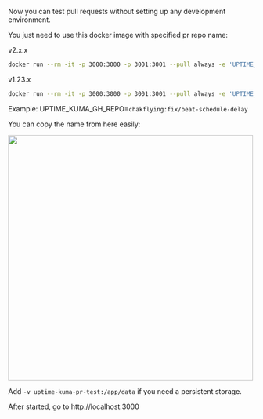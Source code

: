 Now you can test pull requests without setting up any development environment.

You just need to use this docker image with specified pr repo name:

v2.x.x

```bash
docker run --rm -it -p 3000:3000 -p 3001:3001 --pull always -e 'UPTIME_KUMA_GH_REPO=<PR REPO, YOU CAN COPY>' louislam/uptime-kuma:pr-test2
```

v1.23.x
```bash
docker run --rm -it -p 3000:3000 -p 3001:3001 --pull always -e 'UPTIME_KUMA_GH_REPO=<PR REPO, YOU CAN COPY>' louislam/uptime-kuma:pr-test
```

Example:
UPTIME_KUMA_GH_REPO=`chakflying:fix/beat-schedule-delay`

You can copy the name from here easily:

<img src="https://user-images.githubusercontent.com/1336778/189304667-f0dbce41-95d1-4828-a0e4-e210859a160c.png" width=500 />



Add `-v uptime-kuma-pr-test:/app/data` if you need a persistent storage.


After started, go to http://localhost:3000